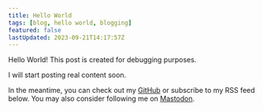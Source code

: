 ```yaml
---
title: Hello World
tags: [blog, hello world, blogging]
featured: false
lastUpdated: 2023-09-21T14:17:57Z
---
```


Hello World! This post is created for debugging purposes.

I will start posting real content soon.

In the meantime, you can check out my [GitHub](https://github.com/jak2k) or subscribe to my RSS feed below. You may also consider following me on [Mastodon](https://mastodontech.de/@jak2k).
